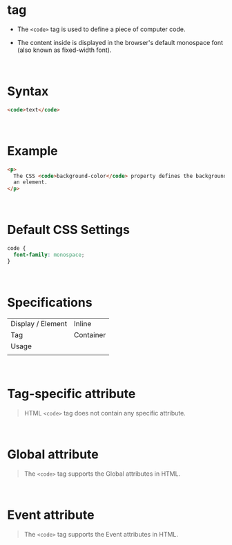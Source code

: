 # <code></code> tag

- The `<code>` tag is used to define a piece of computer code.

- The content inside is displayed in the browser's default monospace font (also known as fixed-width font).

&nbsp;

# Syntax

```html
<code>text</code>
```

&nbsp;

# Example

```html
<p>
  The CSS <code>background-color</code> property defines the background color of
  an element.
</p>
```

&nbsp;

# Default CSS Settings

```css
code {
  font-family: monospace;
}
```

&nbsp;

# Specifications

|                   |           |
| ----------------- | --------- |
| Display / Element | Inline    |
| Tag               | Container |
| Usage             |           |
|                   |           |

&nbsp;

# Tag-specific attribute

> HTML `<code>` tag does not contain any specific attribute.

&nbsp;

# Global attribute

> The `<code>` tag supports the Global attributes in HTML.

&nbsp;

# Event attribute

> The `<code>` tag supports the Event attributes in HTML.
